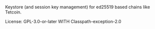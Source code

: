 Keystore (and session key management) for ed25519 based chains like Tetcoin.

License: GPL-3.0-or-later WITH Classpath-exception-2.0
